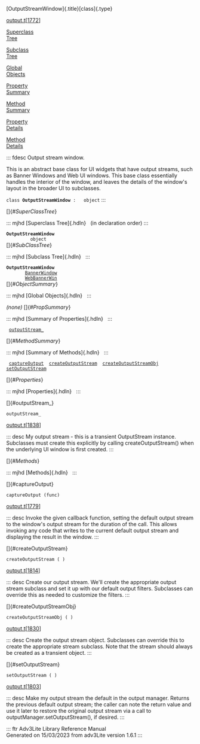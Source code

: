 [OutputStreamWindow]{.title}[class]{.type}

[output.t](../file/output.t.html)\[[1772](../source/output.t.html#1772)\]

[Superclass\
Tree](#_SuperClassTree_)

[Subclass\
Tree](#_SubClassTree_)

[Global\
Objects](#_ObjectSummary_)

[Property\
Summary](#_PropSummary_)

[Method\
Summary](#_MethodSummary_)

[Property\
Details](#_Properties_)

[Method\
Details](#_Methods_)

::: fdesc
Output stream window.

This is an abstract base class for UI widgets that have output streams,
such as Banner Windows and Web UI windows. This base class essentially
handles the interior of the window, and leaves the details of the
window\'s layout in the broader UI to subclasses.

`class `**`OutputStreamWindow`**` :   object`
:::

[]{#_SuperClassTree_}

::: mjhd
[Superclass Tree]{.hdln}   (in declaration order)
:::

**`OutputStreamWindow`**\
`         object`\
[]{#_SubClassTree_}

::: mjhd
[Subclass Tree]{.hdln}  
:::

**`OutputStreamWindow`**\
`         `[`BannerWindow`](../object/BannerWindow.html)\
`         `[`WebBannerWin`](../object/WebBannerWin.html)\
[]{#_ObjectSummary_}

::: mjhd
[Global Objects]{.hdln}  
:::

*(none)* []{#_PropSummary_}

::: mjhd
[Summary of Properties]{.hdln}  
:::

` `[`outputStream_`](#outputStream_)`  `

[]{#_MethodSummary_}

::: mjhd
[Summary of Methods]{.hdln}  
:::

` `[`captureOutput`](#captureOutput)`  `[`createOutputStream`](#createOutputStream)`  `[`createOutputStreamObj`](#createOutputStreamObj)`  `[`setOutputStream`](#setOutputStream)`  `

[]{#_Properties_}

::: mjhd
[Properties]{.hdln}  
:::

[]{#outputStream_}

`outputStream_`

[output.t](../file/output.t.html)\[[1838](../source/output.t.html#1838)\]

::: desc
My output stream - this is a transient OutputStream instance. Subclasses
must create this explicitly by calling createOutputStream() when the
underlying UI window is first created.
:::

[]{#_Methods_}

::: mjhd
[Methods]{.hdln}  
:::

[]{#captureOutput}

`captureOutput (func)`

[output.t](../file/output.t.html)\[[1779](../source/output.t.html#1779)\]

::: desc
Invoke the given callback function, setting the default output stream to
the window\'s output stream for the duration of the call. This allows
invoking any code that writes to the current default output stream and
displaying the result in the window.
:::

[]{#createOutputStream}

`createOutputStream ( )`

[output.t](../file/output.t.html)\[[1814](../source/output.t.html#1814)\]

::: desc
Create our output stream. We\'ll create the appropriate output stream
subclass and set it up with our default output filters. Subclasses can
override this as needed to customize the filters.
:::

[]{#createOutputStreamObj}

`createOutputStreamObj ( )`

[output.t](../file/output.t.html)\[[1830](../source/output.t.html#1830)\]

::: desc
Create the output stream object. Subclasses can override this to create
the appropriate stream subclass. Note that the stream should always be
created as a transient object.
:::

[]{#setOutputStream}

`setOutputStream ( )`

[output.t](../file/output.t.html)\[[1803](../source/output.t.html#1803)\]

::: desc
Make my output stream the default in the output manager. Returns the
previous default output stream; the caller can note the return value and
use it later to restore the original output stream via a call to
outputManager.setOutputStream(), if desired.
:::

::: ftr
Adv3Lite Library Reference Manual\
Generated on 15/03/2023 from adv3Lite version 1.6.1
:::
